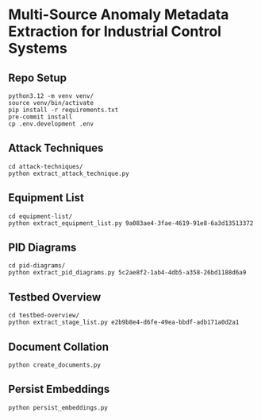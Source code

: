 # Multi-Source Anomaly Metadata Extraction for Industrial Control Systems

## Repo Setup
```
python3.12 -m venv venv/
source venv/bin/activate
pip install -r requirements.txt
pre-commit install
cp .env.development .env
```

## Attack Techniques
```shell
cd attack-techniques/
python extract_attack_technique.py
```

## Equipment List
```shell
cd equipment-list/
python extract_equipment_list.py 9a083ae4-3fae-4619-91e8-6a3d13513372
```

## PID Diagrams
```shell
cd pid-diagrams/
python extract_pid_diagrams.py 5c2ae8f2-1ab4-4db5-a358-26bd1188d6a9
```

## Testbed Overview
```shell
cd testbed-overview/
python extract_stage_list.py e2b9b8e4-d6fe-49ea-bbdf-adb171a0d2a1
```

## Document Collation
```shell
python create_documents.py
```

## Persist Embeddings
```shell
python persist_embeddings.py
```
